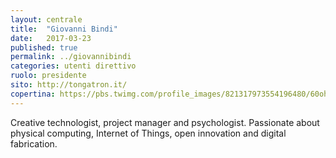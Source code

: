 ```yaml
---
layout: centrale
title:  "Giovanni Bindi"
date:   2017-03-23
published: true
permalink: ../giovannibindi
categories: utenti direttivo
ruolo: presidente
sito: http://tongatron.it/
copertina: https://pbs.twimg.com/profile_images/821317973554196480/60ohhw9U_400x400.jpg
---
```

Creative technologist, project manager and psychologist. Passionate about physical computing, Internet of Things, open innovation and digital fabrication.<!--more-->

